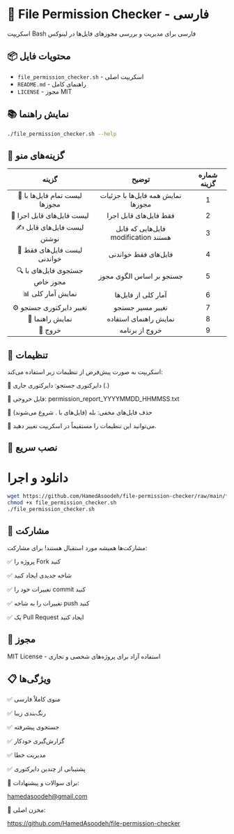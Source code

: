 # 📂 File Permission Checker - فارسی



اسکریپت Bash فارسی برای مدیریت و بررسی مجوزهای فایل‌ها در لینوکس



## 📦 محتویات فایل

- `file_permission_checker.sh` - اسکریپت اصلی
- `README.md` - راهنمای کامل
- `LICENSE` - مجوز MIT



## 📚 نمایش راهنما
```bash
./file_permission_checker.sh --help
```




## 🎨 گزینه‌های منو

|                 گزینه	                         | توضیح|                         شماره گزینه	|
|     :---:      |          :---: |                                                    :---:      |  
|📂 لیست تمام فایل‌ها با مجوزها	        |نمایش همه فایل‌ها با جزئیات مجوزها|           1	          |
|🚀 لیست فایل‌های قابل اجرا	           |فقط فایل‌های قابل اجرا|                        2	          |
|✍️ لیست فایل‌های قابل نوشتن	          |فایل‌هایی که قابل modification هستند|           3	          |
|👀 لیست فایل‌های فقط خواندنی	         |فایل‌های فقط خواندنی|                        4	          |
|🔍 جستجوی فایل‌های با مجوز خاص	      |جستجو بر اساس الگوی مجوز|                      5	          |
|📊 نمایش آمار کلی	                  |آمار کلی از فایل‌ها|                            6	          |
|⚙️ تغییر دایرکتوری جستجو	            |تغییر مسیر جستجو|                            7	          |
|📖 نمایش راهنما	                  |نمایش راهنمای استفاده|                         8	          |
|🚪 خروج	                        |خروج از برنامه|                                      9	          |




## 🔧 تنظیمات

اسکریپت به صورت پیش‌فرض از تنظیمات زیر استفاده می‌کند:

🔧 دایرکتوری جستجو: دایرکتوری جاری (.)

🔧 فایل خروجی: permission_report_YYYYMMDD_HHMMSS.txt

🔧 حذف فایل‌های مخفی: بله (فایل‌های با . شروع می‌شوند) 

🔧 می‌توانید این تنظیمات را مستقیماً در اسکریپت تغییر دهید.



## 🚀 نصب سریع


# دانلود و اجرا
```bash
wget https://github.com/HamedAsoodeh/file-permission-checker/raw/main/file_permission_checker.sh
chmod +x file_permission_checker.sh
./file_permission_checker.sh

```




## 🤝 مشارکت

مشارکت‌ها همیشه مورد استقبال هستند! برای مشارکت:

✅ پروژه را Fork کنید

✅ شاخه جدیدی ایجاد کنید 

✅ تغییرات خود را commit کنید 

✅ تغییرات را به شاخه push کنید 

✅ یک Pull Request ایجاد کنید




## 📜 مجوز


MIT License - استفاده آزاد برای پروژه‌های شخصی و تجاری


## 📋 ویژگی‌ها

✅ منوی کاملاً فارسی

✅ رنگ‌بندی زیبا

✅ جستجوی پیشرفته

✅ گزارش‌گیری خودکار

✅ مدیریت خطا

✅ پشتیبانی از چندین دایرکتوری


📧 برای سوالات و پیشنهادات: 

hamedasoodeh@gmail.com

🔗 مخزن اصلی:

https://github.com/HamedAsoodeh/file-permission-checker
